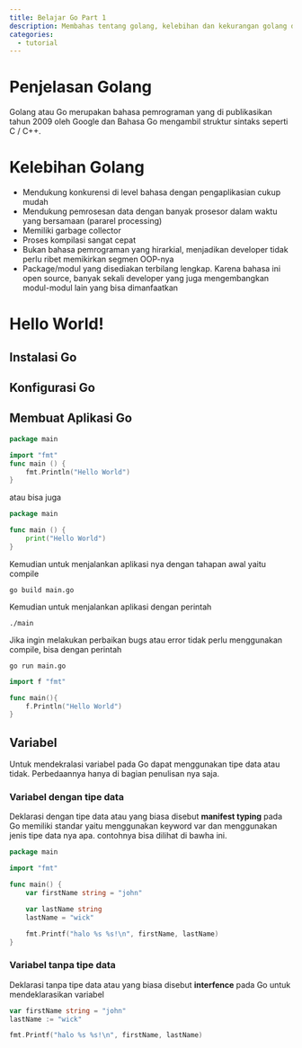 ```yaml
---
title: Belajar Go Part 1
description: Membahas tentang golang, kelebihan dan kekurangan golang dibanding bahas pemrograman dan hello world
categories:
  - tutorial
---
```


# Penjelasan Golang 
Golang atau Go merupakan bahasa pemrograman yang di publikasikan tahun 2009 oleh Google dan Bahasa Go mengambil struktur sintaks seperti C / C++. 

<!---(https://www.comestoarra.com/news/garbage-collection, Garbage Collection merupakan suatu bentuk manajemen memori otomatis,dimana terdapat suatu yang disebut Collector yang akan berusaha untuk melakukan dealokasi terhadap Garbage,yaitu memori yang dialokasikan untuk objek tertentu yang sudah tidak digunakan lagi.)
--->
# Kelebihan Golang 
- Mendukung konkurensi di level bahasa dengan pengaplikasian cukup mudah
- Mendukung pemrosesan data dengan banyak prosesor dalam waktu yang bersamaan (pararel processing)
- Memiliki garbage collector
- Proses kompilasi sangat cepat
- Bukan bahasa pemrograman yang hirarkial, menjadikan developer tidak perlu ribet memikirkan segmen OOP-nya
- Package/modul yang disediakan terbilang lengkap. Karena bahasa ini open source, banyak sekali developer yang juga mengembangkan modul-modul lain yang bisa dimanfaatkan


# Hello World! 

## Instalasi Go

## Konfigurasi Go

## Membuat Aplikasi Go 
```go 
package main

import "fmt"
func main () {
    fmt.Println("Hello World") 
}
```

atau bisa juga 

```go 
package main

func main () {
    print("Hello World") 
}
```

Kemudian untuk menjalankan aplikasi nya  dengan tahapan awal yaitu compile

```
go build main.go
```

Kemudian untuk menjalankan aplikasi dengan perintah 

```
./main
```
Jika ingin melakukan perbaikan bugs atau error tidak perlu menggunakan compile, bisa dengan perintah 

```
go run main.go
```

```go
import f "fmt"

func main(){
    f.Println("Hello World")
}
```
## Variabel 
Untuk mendekralasi variabel pada Go dapat menggunakan tipe data atau tidak. Perbedaannya hanya di bagian penulisan nya saja. 

### Variabel dengan tipe data 
Deklarasi dengan tipe data atau yang biasa disebut **manifest typing** pada Go memiliki standar yaitu menggunakan keyword var dan menggunakan jenis tipe data nya apa. contohnya bisa dilihat di bawha ini. 
```go 
package main

import "fmt"

func main() {
    var firstName string = "john"

    var lastName string
    lastName = "wick"

    fmt.Printf("halo %s %s!\n", firstName, lastName)
}

```


### Variabel tanpa tipe data  
Deklarasi tanpa tipe data atau yang biasa disebut **interfence** pada Go untuk mendeklarasikan variabel 

```go 
var firstName string = "john"
lastName := "wick"

fmt.Printf("halo %s %s!\n", firstName, lastName)
```
